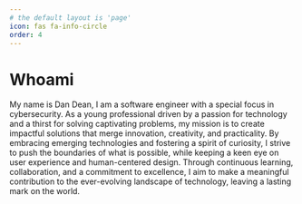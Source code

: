 ```yaml
---
# the default layout is 'page'
icon: fas fa-info-circle
order: 4
---
```


# Whoami

My name is Dan Dean, I am a software engineer with a special focus in cybersecurity. As a young professional driven by a passion for technology and a thirst for solving captivating problems, my mission is to create impactful solutions that merge innovation, creativity, and practicality. By embracing emerging technologies and fostering a spirit of curiosity, I strive to push the boundaries of what is possible, while keeping a keen eye on user experience and human-centered design. Through continuous learning, collaboration, and a commitment to excellence, I aim to make a meaningful contribution to the ever-evolving landscape of technology, leaving a lasting mark on the world.